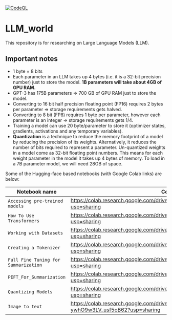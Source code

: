 [![CodeQL](https://github.com/smazcw3/LLM_world/actions/workflows/codeql.yml/badge.svg)](https://github.com/smazcw3/LLM_world/actions/workflows/codeql.yml)

# LLM_world
This repository is for researching on Large Language Models (LLM).

Important notes
---------------
+ 1 byte = 8 bits
+ Each parameter in an LLM takes up 4 bytes (i.e. it is a 32-bit precision number) just to store the model. **1B parameters will take about 4GB of GPU RAM.**
+ GPT-3 has 175B parameters => 700 GB of GPU RAM just to store the model.
+ Converting to 16 bit half precision floating point (FP16) requires 2 bytes per parameter => storage requirements gets halved.  
+ Converting to 8 bit (FP8) requires 1 byte per parameter, however each parameter is an integer => storage requirements gets 1/4.
+ Training a model can use 20 byte/parameter to store it (optimizer states, gradients, activations and any temporary variables).
+ **Quantization** is a technique to reduce the memory footprint of a model by reducing the precision of its weights. Alternatively, it reduces the number of bits required to represent a parameter. Un-quantized weights in a model
come as 32-bit floating point numbers. This means for each weight parameter in the model it takes up 4 bytes of memory. To load in a 7B parameter model, we will need 28GB of space.


Some of the Hugging-face based notebooks (with Google Colab links) are below:

| Notebook name | Colab links |
| --- | --- |
| `Accessing pre-trained models` | https://colab.research.google.com/drive/1XxuUY3lV7EtKxxThFcxrp2hpxADnGUWg?usp=sharing |
| `How To Use Transformers` | https://colab.research.google.com/drive/1Rv9xVchNq_YTPZ1OwruTS2-WuG-yxLqa?usp=sharing |
| `Working with Datasets` | https://colab.research.google.com/drive/1Yqn0VIwyoo8ISKJ51KMRvKl-Yq5HufxJ?usp=sharing |
| `Creating a Tokenizer` | https://colab.research.google.com/drive/1uJUBE2HWrQmfIXnZ9-9X1mYIZY8NjYNa?usp=sharing |
| `Full Fine Tuning for Summarization` | https://colab.research.google.com/drive/1QhkLc4UQ0t0_y3nk3eSVoUQ-99_Tiv_I?usp=sharing |
| `PEFT_For_Summarization` | https://colab.research.google.com/drive/1dBrN3BSFoKBY_nqqDd9dQCLr2CKz3A7w?usp=sharing |
| `Quantizing Models`| https://colab.research.google.com/drive/1L8p5CWxCaDfjC7XMCQVf9ZUzpUxv6yKa?usp=sharing |
| `Image to text`| https://colab.research.google.com/drive/1WEeNh0vZ2QZvH-ywhO9w3LV_usf5oB62?usp=sharing |